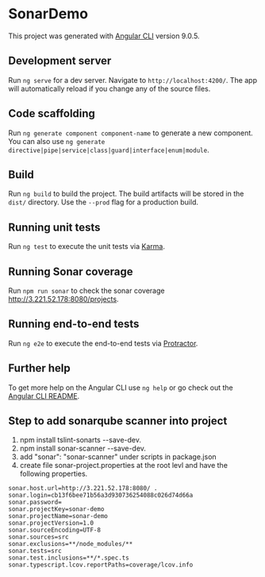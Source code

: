 # SonarDemo

This project was generated with [Angular CLI](https://github.com/angular/angular-cli) version 9.0.5.

## Development server

Run `ng serve` for a dev server. Navigate to `http://localhost:4200/`. The app will automatically reload if you change any of the source files.

## Code scaffolding

Run `ng generate component component-name` to generate a new component. You can also use `ng generate directive|pipe|service|class|guard|interface|enum|module`.

## Build

Run `ng build` to build the project. The build artifacts will be stored in the `dist/` directory. Use the `--prod` flag for a production build.

## Running unit tests

Run `ng test` to execute the unit tests via [Karma](https://karma-runner.github.io).

## Running Sonar coverage

Run `npm run sonar` to check the sonar coverage http://3.221.52.178:8080/projects.

## Running end-to-end tests

Run `ng e2e` to execute the end-to-end tests via [Protractor](http://www.protractortest.org/).

## Further help

To get more help on the Angular CLI use `ng help` or go check out the [Angular CLI README](https://github.com/angular/angular-cli/blob/master/README.md).

## Step to add sonarqube scanner into project
1. npm install tslint-sonarts --save-dev.
2. npm install sonar-scanner --save-dev.
3.  add "sonar": "sonar-scanner" under scripts in package.json
4. create file sonar-project.properties at the root levl and have the following properties.
```
sonar.host.url=http://3.221.52.178:8080/ .
sonar.login=cb13f6bee71b56a3d930736254088c026d74d66a 
sonar.password= 
sonar.projectKey=sonar-demo 
sonar.projectName=sonar-demo 
sonar.projectVersion=1.0  
sonar.sourceEncoding=UTF-8 
sonar.sources=src 
sonar.exclusions=**/node_modules/** 
sonar.tests=src 
sonar.test.inclusions=**/*.spec.ts 
sonar.typescript.lcov.reportPaths=coverage/lcov.info 
```
